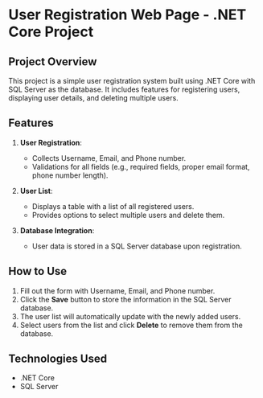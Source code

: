 # User Registration Web Page - .NET Core Project

## Project Overview
This project is a simple user registration system built using .NET Core with SQL Server as the database. It includes features for registering users, displaying user details, and deleting multiple users.

## Features
1. **User Registration**:
   - Collects Username, Email, and Phone number.
   - Validations for all fields (e.g., required fields, proper email format, phone number length).
   
2. **User List**:
   - Displays a table with a list of all registered users.
   - Provides options to select multiple users and delete them.

3. **Database Integration**:
   - User data is stored in a SQL Server database upon registration.

## How to Use
1. Fill out the form with Username, Email, and Phone number.
2. Click the **Save** button to store the information in the SQL Server database.
3. The user list will automatically update with the newly added users.
4. Select users from the list and click **Delete** to remove them from the database.

## Technologies Used
- .NET Core
- SQL Server


